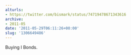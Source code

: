 ```yaml
---
alturls:
- https://twitter.com/bismark/status/74719478671343616
archive:
- 2011-05
date: '2011-05-29T06:11:26+00:00'
slug: '1306649486'
---
```


Buying I Bonds.

